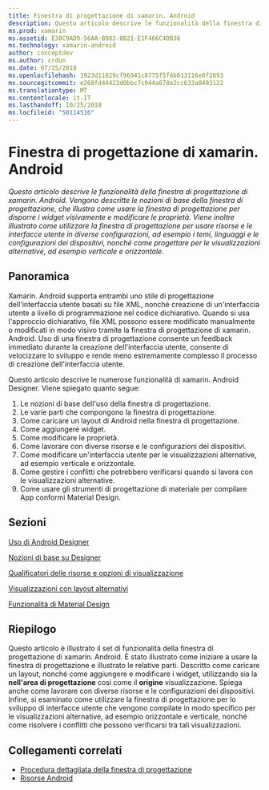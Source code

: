 ```yaml
---
title: Finestra di progettazione di xamarin. Android
description: Questo articolo descrive le funzionalità della finestra di progettazione di xamarin. Android. Vengono descritte le nozioni di base della finestra di progettazione, che illustra come usare la finestra di progettazione per disporre i widget visivamente e modificare le proprietà. Viene inoltre illustrato come utilizzare la finestra di progettazione per usare risorse e le interfacce utente in diverse configurazioni, ad esempio i temi, linguaggi e le configurazioni dei dispositivi, nonché come progettare per le visualizzazioni alternative, ad esempio verticale e orizzontale.
ms.prod: xamarin
ms.assetid: E38C9AD9-56AA-B983-8B21-E1F466C4DB36
ms.technology: xamarin-android
author: conceptdev
ms.author: crdun
ms.date: 07/25/2018
ms.openlocfilehash: 1923d11829cf96941c8775f5f6b013116e0f2893
ms.sourcegitcommit: e268fd44422d0bbc7c944a678e2cc633a0493122
ms.translationtype: MT
ms.contentlocale: it-IT
ms.lasthandoff: 10/25/2018
ms.locfileid: "50114516"
---
```

# <a name="xamarinandroid-designer"></a>Finestra di progettazione di xamarin. Android

_Questo articolo descrive le funzionalità della finestra di progettazione di xamarin. Android. Vengono descritte le nozioni di base della finestra di progettazione, che illustra come usare la finestra di progettazione per disporre i widget visivamente e modificare le proprietà. Viene inoltre illustrato come utilizzare la finestra di progettazione per usare risorse e le interfacce utente in diverse configurazioni, ad esempio i temi, linguaggi e le configurazioni dei dispositivi, nonché come progettare per le visualizzazioni alternative, ad esempio verticale e orizzontale._


## <a name="overview"></a>Panoramica

Xamarin. Android supporta entrambi uno stile di progettazione dell'interfaccia utente basati su file XML, nonché creazione di un'interfaccia utente a livello di programmazione nel codice dichiarativo.
Quando si usa l'approccio dichiarativo, file XML possono essere modificato manualmente o modificati in modo visivo tramite la finestra di progettazione di xamarin. Android. Uso di una finestra di progettazione consente un feedback immediato durante la creazione dell'interfaccia utente, consente di velocizzare lo sviluppo e rende meno estremamente complesso il processo di creazione dell'interfaccia utente.

Questo articolo descrive le numerose funzionalità di xamarin. Android Designer. Viene spiegato quanto segue:

1.  Le nozioni di base dell'uso della finestra di progettazione.
2.  Le varie parti che compongono la finestra di progettazione.
3.  Come caricare un layout di Android nella finestra di progettazione.
4.  Come aggiungere widget.
5.  Come modificare le proprietà.
6.  Come lavorare con diverse risorse e le configurazioni dei dispositivi.
7.  Come modificare un'interfaccia utente per le visualizzazioni alternative, ad esempio verticale e orizzontale. 
8.  Come gestire i conflitti che potrebbero verificarsi quando si lavora con le visualizzazioni alternative. 
9.  Come usare gli strumenti di progettazione di materiale per compilare App conformi Material Design.



## <a name="sections"></a>Sezioni

 [Uso di Android Designer](~/android/user-interface/android-designer/designer-walkthrough.md)

 [Nozioni di base su Designer](~/android/user-interface/android-designer/designer-basics.md)

 [Qualificatori delle risorse e opzioni di visualizzazione](~/android/user-interface/android-designer/resource-qualifiers.md)

 [Visualizzazioni con layout alternativi](~/android/user-interface/android-designer/alternative-layout-views.md)

 [Funzionalità di Material Design](~/android/user-interface/android-designer/material-design-features.md)



## <a name="summary"></a>Riepilogo

Questo articolo è illustrato il set di funzionalità della finestra di progettazione di xamarin. Android.
È stato illustrato come iniziare a usare la finestra di progettazione e illustrato le relative parti. Descritto come caricare un layout, nonché come aggiungere e modificare i widget, utilizzando sia la **nell'area di progettazione** così come il **origine** visualizzazione. Spiega anche come lavorare con diverse risorse e le configurazioni dei dispositivi. Infine, si esaminato come utilizzare la finestra di progettazione per lo sviluppo di interfacce utente che vengono compilate in modo specifico per le visualizzazioni alternative, ad esempio orizzontale e verticale, nonché come risolvere i conflitti che possono verificarsi tra tali visualizzazioni.



## <a name="related-links"></a>Collegamenti correlati

- [Procedura dettagliata della finestra di progettazione](~/android/user-interface/android-designer/designer-walkthrough.md)
- [Risorse Android](~/android/app-fundamentals/resources-in-android/index.md)
